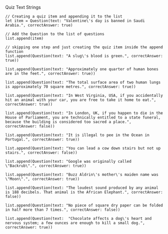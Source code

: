 

Quiz Text Strings

    // Creating a quiz item and appending it to the list
    let item = Question(text: "Valentine\'s day is banned in Saudi Arabia.", correctAnswer: true)
    
    // Add the Question to the list of questions
    list.append(item)
    
    // skipping one step and just creating the quiz item inside the append function
    list.append(Question(text: "A slug\'s blood is green.", correctAnswer: true))
    
    list.append(Question(text: "Approximately one quarter of human bones are in the feet.", correctAnswer: true))
    
    list.append(Question(text: "The total surface area of two human lungs is approximately 70 square metres.", correctAnswer: true))
    
    list.append(Question(text: "In West Virginia, USA, if you accidentally hit an animal with your car, you are free to take it home to eat.", correctAnswer: true))
    
    list.append(Question(text: "In London, UK, if you happen to die in the House of Parliament, you are technically entitled to a state funeral, because the building is considered too sacred a place.", correctAnswer: false))
    
    list.append(Question(text: "It is illegal to pee in the Ocean in Portugal.", correctAnswer: true))
    
    list.append(Question(text: "You can lead a cow down stairs but not up stairs.", correctAnswer: false))
    
    list.append(Question(text: "Google was originally called \"Backrub\".", correctAnswer: true))
    
    list.append(Question(text: "Buzz Aldrin\'s mother\'s maiden name was \"Moon\".", correctAnswer: true))
    
    list.append(Question(text: "The loudest sound produced by any animal is 188 decibels. That animal is the African Elephant.", correctAnswer: false))
    
    list.append(Question(text: "No piece of square dry paper can be folded in half more than 7 times.", correctAnswer: false))
    
    list.append(Question(text:  "Chocolate affects a dog\'s heart and nervous system; a few ounces are enough to kill a small dog.", correctAnswer: true))
